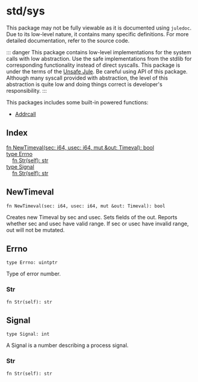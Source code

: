 # std/sys

This package may not be fully viewable as it is documented using `juledoc`. Due to its low-level nature, it contains many specific definitions. For more detailed documentation, refer to the source code.

::: danger
This package contains low-level implementations for the system calls with low abstraction. Use the safe implementations from the stdlib for corresponding functionality instead of direct syscalls. This package is under the terms of the [Unsafe Jule](/unsafe-jule/). Be careful using API of this package. Although many syscall provided with abstraction, the level of this abstraction is quite low and doing things correct is developer's responsibility.
:::

This packages includes some built-in powered functions:
- [Addrcall](/low-level-helpers/syscalls/addrcalls)

## Index

[fn NewTimeval\(sec: i64, usec: i64, mut &amp;out: Timeval\): bool](#newtimeval)\
[type Errno](#errno)\
&nbsp;&nbsp;&nbsp;&nbsp;[fn Str\(self\): str](#str)\
[type Signal](#signal)\
&nbsp;&nbsp;&nbsp;&nbsp;[fn Str\(self\): str](#str-1)



## NewTimeval
```jule
fn NewTimeval(sec: i64, usec: i64, mut &out: Timeval): bool
```
Creates new Timeval by sec and usec\. Sets fields of the out\. Reports whether sec and usec have valid range\. If sec or usec have invalid range, out will not be mutated\.

## Errno
```jule
type Errno: uintptr
```
Type of error number\.

### Str
```jule
fn Str(self): str
```


## Signal
```jule
type Signal: int
```
A Signal is a number describing a process signal\.

### Str
```jule
fn Str(self): str
```